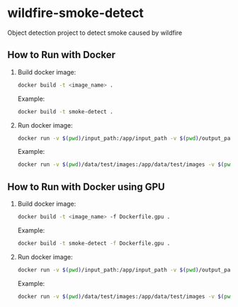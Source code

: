 # wildfire-smoke-detect

Object detection project to detect smoke caused by wildfire

## How to Run with Docker

1. Build docker image:

   ```bash
   docker build -t <image_name> .
   ```

   Example:

   ```bash
   docker build -t smoke-detect .
   ```

2. Run docker image:

   ```bash
   docker run -v $(pwd)/input_path:/app/input_path -v $(pwd)/output_path:/app/output_path <image_name> /app/script/inference.py /app/input_path --output /app/output_path --device cpu --weights /app/model_path

   ```

   Example:

   ```bash
   docker run -v $(pwd)/data/test/images:/app/data/test/images -v $(pwd)/output:/app/output smoke-detect python /app/script/inference.py /app/data/test/images --output /app/output --device cpu --weights /app/model/smoke-detect/weights/best.pt
   ```

## How to Run with Docker using GPU

1. Build docker image:

   ```bash
   docker build -t <image_name> -f Dockerfile.gpu .
   ```

   Example:

   ```bash
   docker build -t smoke-detect -f Dockerfile.gpu .
   ```

2. Run docker image:

   ```bash
   docker run -v $(pwd)/input_path:/app/input_path -v $(pwd)/output_path:/app/output_path <image_name> /app/script/inference.py /app/input_path --output /app/output_path --device cuda --weights /app/model_path

   ```

   Example:

   ```bash
   docker run -v $(pwd)/data/test/images:/app/data/test/images -v $(pwd)/output:/app/output smoke-detect python /app/script/inference.py /app/data/test/images --output /app/output --device cuda --weights /app/model/smoke-detect/weights/best.pt
   ```
